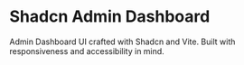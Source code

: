 # Shadcn Admin Dashboard

Admin Dashboard UI crafted with Shadcn and Vite. Built with responsiveness and accessibility in mind.

